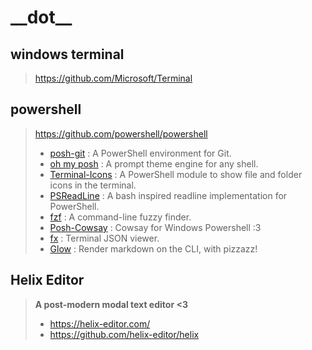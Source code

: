 # \_\_dot\_\_  

## windows terminal
> https://github.com/Microsoft/Terminal  

## powershell
> https://github.com/powershell/powershell
>
> - [posh-git](https://github.com/dahlbyk/posh-git) : A PowerShell environment for Git.
> - [oh my posh](https://github.com/jandedobbeleer/oh-my-posh) : A prompt theme engine for any shell.
> - [Terminal-Icons](https://github.com/devblackops/Terminal-Icons) : A PowerShell module to show file and folder icons in the terminal.
> - [PSReadLine](https://github.com/PowerShell/PSReadLine) : A bash inspired readline implementation for PowerShell.
> - [fzf](https://github.com/junegunn/fzf/) : A command-line fuzzy finder.
> - [Posh-Cowsay](https://github.com/kanej/Posh-Cowsay) : Cowsay for Windows Powershell :3
> - [fx](https://github.com/antonmedv/fx) : Terminal JSON viewer.
> - [Glow](https://github.com/charmbracelet/glow) : Render markdown on the CLI, with pizzazz!  

## Helix Editor
> **A post-modern modal text editor <3**
> - https://helix-editor.com/
> - https://github.com/helix-editor/helix